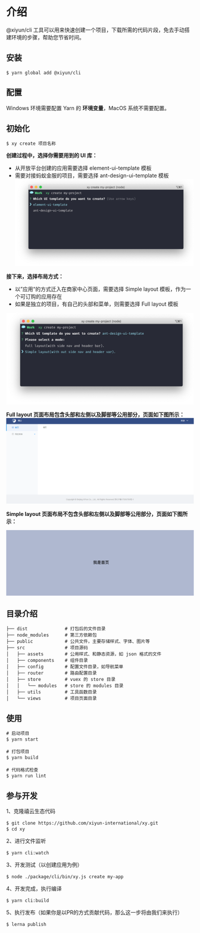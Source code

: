 # 介绍
@xiyun/cli 工具可以用来快速创建一个项目，下载所需的代码片段，免去手动搭建环境的步骤，帮助您节省时间。

## 安装
```shell
$ yarn global add @xiyun/cli
```

## 配置
Windows 环境需要配置 Yarn 的 **环境变量**，MacOS 系统不需要配置。  

## 初始化
```shell
$ xy create 项目名称
```

**创建过程中，选择你需要用到的 UI 库：**  
- 从开放平台创建的应用需要选择 element-ui-template 模板
- 需要对接蚂蚁金服的项目，需要选择 ant-design-ui-template 模板
![](./pics/create.png)

**接下来，选择布局方式：**
- 以”应用“的方式迁入在商家中心页面，需要选择 Simple layout 模板，作为一个可订购的应用存在
- 如果是独立的项目，有自己的头部和菜单，则需要选择 Full layout 模板

![](./pics/create2.png)

**Full layout 页面布局包含头部和左侧以及脚部等公用部分，页面如下图所示：**
![Full layout布局](./pics/full.png)

**Simple layout 页面布局不包含头部和左侧以及脚部等公用部分，页面如下图所示：**

![Simple layout布局](./pics/simple.png)

## 目录介绍
```
├── dist              # 打包后的文件目录
├── node_modules      # 第三方依赖包
├── public            # 公共文件，主要存储样式、字体、图片等
├── src               # 项目源码
│   ├── assets        # 公用样式、和静态资源，如 json 格式的文件
│   ├── components    # 组件目录
│   ├── config        # 配置文件目录，如导航菜单
│   ├── router        # 路由配置目录
│   ├── store         # vuex 的 store 目录
│   │   └── modules   # store 的 modules 目录
│   ├── utils         # 工具函数目录
│   └── views         # 项目页面目录
```

## 使用
```shell
# 启动项目
$ yarn start

# 打包项目
$ yarn build

# 代码格式检查
$ yarn run lint
```

## 参与开发
1、克隆禧云生态代码
```shell
$ git clone https://github.com/xiyun-international/xy.git
$ cd xy
```

2、进行文件监听
```shell
$ yarn cli:watch
```

3、开发测试（以创建应用为例）
```shell
$ node ./package/cli/bin/xy.js create my-app
```

4、开发完成，执行编译
```shell
$ yarn cli:build
```

5、执行发布（如果你是以PR的方式贡献代码，那么这一步将由我们来执行）
```shell
$ lerna publish
```

